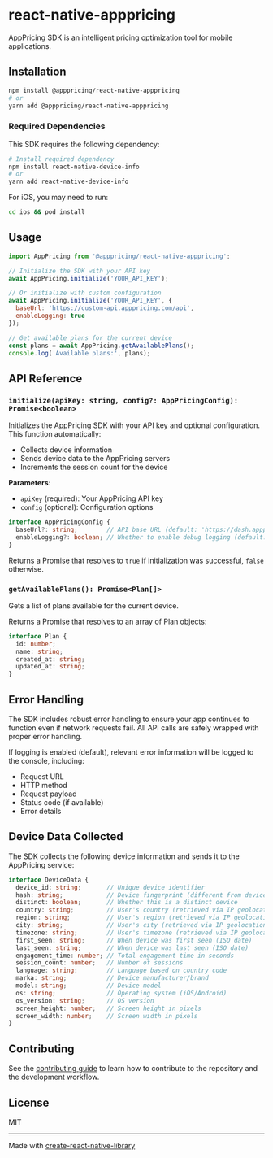# react-native-apppricing

AppPricing SDK is an intelligent pricing optimization tool for mobile applications.

## Installation

```sh
npm install @apppricing/react-native-apppricing
# or
yarn add @apppricing/react-native-apppricing
```

### Required Dependencies

This SDK requires the following dependency:

```sh
# Install required dependency
npm install react-native-device-info
# or
yarn add react-native-device-info
```

For iOS, you may need to run:

```sh
cd ios && pod install
```

## Usage

```js
import AppPricing from '@apppricing/react-native-apppricing';

// Initialize the SDK with your API key
await AppPricing.initialize('YOUR_API_KEY');

// Or initialize with custom configuration
await AppPricing.initialize('YOUR_API_KEY', {
  baseUrl: 'https://custom-api.apppricing.com/api',
  enableLogging: true
});

// Get available plans for the current device
const plans = await AppPricing.getAvailablePlans();
console.log('Available plans:', plans);
```

## API Reference

### `initialize(apiKey: string, config?: AppPricingConfig): Promise<boolean>`

Initializes the AppPricing SDK with your API key and optional configuration. This function automatically:
- Collects device information
- Sends device data to the AppPricing servers
- Increments the session count for the device

**Parameters:**
- `apiKey` (required): Your AppPricing API key
- `config` (optional): Configuration options

```ts
interface AppPricingConfig {
  baseUrl?: string;        // API base URL (default: 'https://dash.apppricing.com/api')
  enableLogging?: boolean; // Whether to enable debug logging (default: true)
}
```

Returns a Promise that resolves to `true` if initialization was successful, `false` otherwise.

### `getAvailablePlans(): Promise<Plan[]>`

Gets a list of plans available for the current device.

Returns a Promise that resolves to an array of Plan objects:

```ts
interface Plan {
  id: number;
  name: string;
  created_at: string;
  updated_at: string;
}
```

## Error Handling

The SDK includes robust error handling to ensure your app continues to function even if network requests fail. All API calls are safely wrapped with proper error handling.

If logging is enabled (default), relevant error information will be logged to the console, including:
- Request URL
- HTTP method
- Request payload
- Status code (if available)
- Error details

## Device Data Collected

The SDK collects the following device information and sends it to the AppPricing service:

```ts
interface DeviceData {
  device_id: string;       // Unique device identifier
  hash: string;            // Device fingerprint (different from device_id)
  distinct: boolean;       // Whether this is a distinct device
  country: string;         // User's country (retrieved via IP geolocation)
  region: string;          // User's region (retrieved via IP geolocation)
  city: string;            // User's city (retrieved via IP geolocation)
  timezone: string;        // User's timezone (retrieved via IP geolocation)
  first_seen: string;      // When device was first seen (ISO date)
  last_seen: string;       // When device was last seen (ISO date)
  engagement_time: number; // Total engagement time in seconds
  session_count: number;   // Number of sessions
  language: string;        // Language based on country code
  marka: string;           // Device manufacturer/brand
  model: string;           // Device model
  os: string;              // Operating system (iOS/Android)
  os_version: string;      // OS version
  screen_height: number;   // Screen height in pixels
  screen_width: number;    // Screen width in pixels
}
```

## Contributing

See the [contributing guide](CONTRIBUTING.md) to learn how to contribute to the repository and the development workflow.

## License

MIT

---

Made with [create-react-native-library](https://github.com/callstack/react-native-builder-bob)
